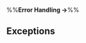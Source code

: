 <link rel="stylesheet" href="{{baseUrl}}/css/textbook.css">

<div class="website-content">

%%**Error Handling →**%%

## Exceptions

<div id="main">

<include src="what/embed.md" />
<include src="how/embed.md" />
<include src="when/embed.md" />

</div>

</div>

